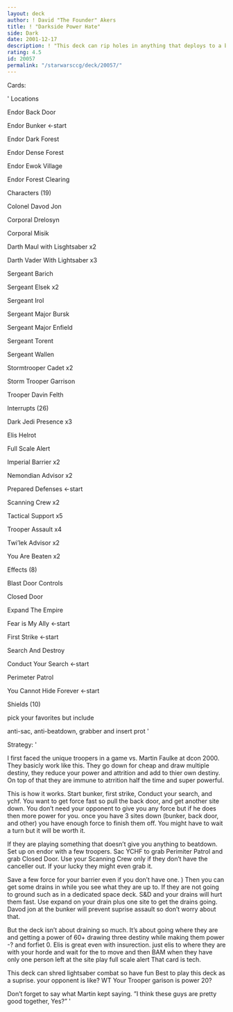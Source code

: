 ```yaml
---
layout: deck
author: ! David "The Founder" Akers
title: ! "Darkside Power Hate"
side: Dark
date: 2001-12-17
description: ! "This deck can rip holes in anything that deploys to a battle ground, and outdrain anything that doesn’t."
rating: 4.5
id: 20057
permalink: "/starwarsccg/deck/20057/"
---
```

Cards: 

' 
Locations

Endor Back Door 

Endor Bunker <-start

Endor Dark Forest 

Endor Dense Forest 

Endor Ewok Village 

Endor Forest Clearing 


Characters (19)

Colonel Davod Jon 

Corporal Drelosyn 

Corporal Misik 

Darth Maul with Lisghtsaber x2

Darth Vader With Lightsaber  x3

Sergeant Barich 

Sergeant Elsek  x2

Sergeant Irol 

Sergeant Major Bursk 

Sergeant Major Enfield 

Sergeant Torent 

Sergeant Wallen 

Stormtrooper Cadet  x2

Storm Trooper Garrison

Trooper Davin Felth 



Interrupts (26)

Dark Jedi Presence  x3

Elis Helrot 

Full Scale Alert 

Imperial Barrier  x2

Nemondian Advisor x2

Prepared Defenses <-start

Scanning Crew  x2

Tactical Support  x5

Trooper Assault  x4

Twi’lek Advisor  x2

You Are Beaten  x2


Effects (8)

Blast Door Controls 

Closed Door 

Expand The Empire 

Fear is My Ally <-start

First Strike <-start

Search And Destroy 

Conduct Your Search <-start

Perimeter Patrol

You Cannot Hide Forever <-start


Shields (10)

pick your favorites but include

anti-sac, anti-beatdown, grabber and insert prot '

Strategy: '

I first faced the unique troopers in a game vs. Martin Faulke at dcon 2000. They basicly work like this. They go down for cheap and draw multiple destiny, they reduce your power and attrition and add to thier own destiny. On top of that they are immune to atrrition half the time and super powerful. 


This is how it works. Start bunker, first strike, Conduct your search, and ychf. You want to get force fast so pull the back door, and get another site down. You don’t need your opponent to give you any force but if he does then more power for you. once you have 3 sites down (bunker, back door, and other) you have enough force to finish them off. You might have to wait a turn but it will be worth it. 


If they are playing something that doesn’t give you anything to beatdown. Set up on endor with a few troopers. Sac YCHF to grab Perimiter Patrol and grab Closed Door. Use your Scanning Crew only if they don’t have the canceller out. If your lucky they might even grab it. 


Save a few force for your barrier even if you don’t have one. ) Then you can get some drains in while you see what they are up to. If they are not going to ground such as in a dedicated space deck. S&D and your drains will hurt them fast. Use expand on your drain plus one site to get the drains going. Davod jon at the bunker will prevent suprise assault so don’t worry about that. 


But the deck isn’t about draining so much. It’s about going where they are and getting a power of 60+ drawing three destiny while making them power -? and forfiet 0. Elis is great even with insurection. just elis to where they are with your horde and wait for the to move and then BAM when they have only one person left at the site play full scale alert That card is tech. 


This deck can shred lightsaber combat so have fun Best to play this deck as a suprise. your opponent is like? WT Your Trooper garison is power 20? 


Don’t forget to say what Martin kept saying. ”I think these guys are pretty good together, Yes?” '
